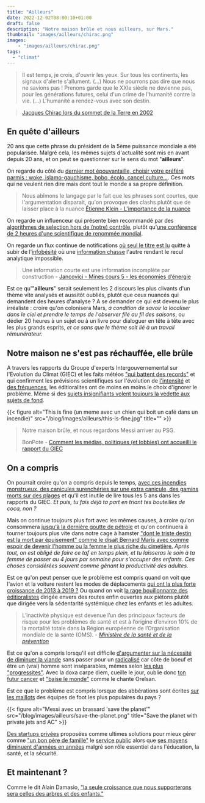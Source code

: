 ```yaml
---
title: "Ailleurs"
date: 2022-12-02T08:00:10+01:00
draft: false
description: "Notre maison brûle et nous ailleurs, sur Mars."
thumbnail: "images/ailleurs/chirac.png"
images:
    - "images/ailleurs/chirac.png"
tags:
  - "climat"
---
```


> Il est temps, je crois, d'ouvrir les yeux. Sur tous les continents, les signaux d'alerte s'allument. (...) Nous ne pourrons pas dire que nous ne savions pas ! Prenons garde que le XXIe siècle ne devienne pas, pour les générations futures, celui d'un crime de l'humanité contre la vie. (...) L'humanité a rendez-vous avec son destin.

> [Jacques Chirac lors du sommet de la Terre en 2002](https://www.francetvinfo.fr/politique/jacques-chirac/notre-maison-brule-et-nous-regardons-ailleurs-on-vous-raconte-l-histoire-de-cette-formule-emblematique-de-jacques-chirac_3633285.html)


## En quête d'ailleurs

20 ans que cette phrase du président de la 5ème puissance mondiale a été popularisée. Malgré cela, les mêmes sujets d'actualité sont mis en avant depuis 20 ans, et on peut se questionner sur le sens du mot "**ailleurs**".

On regarde du côté du [dernier mot épouvantaille, choisir votre préféré parmis : woke, islamo-gauchisme, bobo, écolo, cancel culture...](https://www.youtube.com/watch?v=9-xtduLc3Ig). Ces mots qui ne veulent rien dire mais dont tout le monde a sa propre définition.


> Nous abîmons le langage par le fait que les phrases sont courtes, que l'argumentation disparait, qu'on provoque des clashs plutôt que de laisser place à la nuance
> [Étienne Klein - L'importance de la nuance](https://www.youtube.com/watch?v=J-haYVS6dc4)

On regarde un influenceur qui présente bien recommandé par des [algorithmes de selection hors de (notre) contrôle](https://www.lemonde.fr/pixels/article/2021/10/26/comment-l-algorithme-de-facebook-echappe-au-controle-de-ses-createurs_6099888_4408996.html), plutôt qu'[une conférence de 2 heures d'une scientifique de renommée mondial](https://www.youtube.com/watch?v=9X4bV9fYkfs).

On regarde un flux continue de notifications [où seul le titre est lu](http://www.slate.fr/story/119811/reseaux-sociaux-lisent-titre) quitte à subir de l'[infobésité](https://fr.wikipedia.org/wiki/Surcharge_informationnelle) où une [information chasse](https://github.com/badele/je-n-ai-pas-oublie#je-n-ai-pas-oubli%C3%A9) l'autre rendant le recul analytique impossible.

> Une information courte est une information incomplète par construction - 
> [Jancovici - Mines cours 5 - les économies d’énergie](https://www.youtube.com/watch?t=5139&v=PEY6LmscKc4&feature=youtu.be)


Est ce qu'"**ailleurs**" serait seulement les 2 discours les plus clivants d'un thème vite analysés et aussitôt oubliés, plutôt que ceux nuancés qui demandent des heures d'analyse ? 
A se demander ce qui est devenu le plus irréaliste : croire qu'on colonisera Mars, *à condition de savoir la localiser dans le ciel et prendre le temps de l'observer filé au fil des saisons*, ou dédier 20 heures à un sujet ou à un livre pour dialoguer en tête à tête avec les plus grands esprits, *et ce sans que le thème soit lié à un travail rémunérateur.*

## Notre maison ne s'est pas réchauffée, elle brûle

A travers les rapports du Groupe d'experts Intergouvernemental sur l'Evolution du Climat (GIEC) et les faits météos ["qui battent des records"](https://france3-regions.francetvinfo.fr/occitanie/gard/intemperies-gard-un-episode-cevenol-qui-bat-des-records-historiques-de-pluie-et-de-foudre-2251345.html) et qui confirment les prévisions scientifiques sur l'évolution de [l'intensité](https://www.20minutes.fr/planete/3167891-20211111-intemperies-pluviometres-confirment-intensification-pluies-extremes-cevennes) et [des fréquences](https://bonpote.com/inondations-est-ce-la-faute-du-changement-climatique/), les éditioralites ont de moins en moins le choix d'ignorer le problème. Même si des [sujets insignifiants volent toujours la vedette aux sujets de fond](https://www.arretsurimages.net/articles/climat-bfmtv-et-cnews-regardent-ailleurs). 

{{< figure alt="This is fine (un meme avec un chien qui boit un café dans un incendie)" src="/blog/images/ailleurs/this-is-fine.jpg" title="" >}}


> Notre maison brûle, et nous regardons Messi arriver au PSG.
>
> BonPote - [Comment les médias, politiques (et lobbies) ont accueilli le rapport du GIEC](https://bonpote.com/comment-les-medias-politiques-et-lobbies-ont-accueilli-le-rapport-du-giec/)

## On a compris
On pourrait croire qu'on a compris depuis le temps, [avec ces incendies monstrueux, des canicules surenchéries sur une extra canicule, des gamins morts sur des plages](https://www.youtube.com/watch?v=ObcGvQuTf7k&t=180s) et qu'il est inutile de lire tous les 5 ans dans les rapports du GIEC. *Et puis, tu fais déjà ta part en triant tes bouteilles de coca, non ?*

Mais on continue toujours plus fort avec les mêmes causes, à croire qu'on consommera [jusqu'à la dernière goutte de pétrole](https://www.statistiques.developpement-durable.gouv.fr/sites/default/files/2020-11/datalab_70_chiffres_cles_energie_edition_2020_septembre2020_1.pdf) et qu'on continuera à tourner toujours plus vite dans notre cage à hamster ["dont le triste destin est la mort par épuisement" comme le disait Bernard Maris avec comme espoir de devenir l'homme ou la femme le plus riche du cimetière.](https://www.liberation.fr/futurs/2015/01/07/bernard-maris-l-alter-economiste_1175811/) *Après tout, on est obligé de faire ce taf en temps plein, et tu laisseras le soin à ta femme de passer au 4 jours par semaine pour s'occuper des enfants. Ces choses considérées souvent comme gênant la productivité des adultes.*

Est ce qu'on peut penser que le problème est compris quand on voit que l'avion et la voiture restent les modes de déplacements [qui ont la plus forte croissance de 2013 à 2019 ?](https://mobile.twitter.com/AurelienBigo/status/1466707464016089090) Ou quand on voit [la rage bouillonnante des éditioralistes](https://www.youtube.com/watch?v=Q0ap0geykko) dirigée envers des routes enfin ouvertes aux piétons plutôt que dirigée vers la sédentarité systémique chez les enfants et les adultes.

>  L’inactivité physique est devenue l’un des principaux facteurs de risque pour les problèmes de santé et est à l’origine d’environ 10% de la mortalité totale dans la Région européenne de l’Organisation mondiale de la santé (OMS). - *[Ministère de la santé et de la prévention](https://solidarites-sante.gouv.fr/prevention-en-sante/preserver-sa-sante/article/activite-physique-et-sante)*

Est ce qu'on a compris lorsqu'il est difficile [d'argumenter sur la nécessité de diminuer la viande](https://www.youtube.com/watch?v=F1Hq8eVOMHs) sans passer pour un [radicalisé](https://www.youtube.com/watch?v=Kjc8cmZuB_o) car côte de boeuf et être un (vrai) homme sont inséparables, mêmes selon [les plus "progressites"](https://twitter.com/FJolivet36/status/1564298208347652099). Avec la doxa carpe diem, cueille le jour, oublie donc [ton futur cancer](https://www.inserm.fr/actualite/impact-consommation-viande-rouge-ne-serait-pas-limite-risque-cancer-colorectal/) et ["baise le monde"](https://www.youtube.com/watch?v=IoaQMDuaiR0) comme le chante Orelsan.

Est ce que le problème est compris lorsque des abbérations sont écrites [sur les maillots](https://twitter.com/OL/status/1462477659561095169) des équipes de foot les plus populaires du pays ?

{{< figure alt="Messi avec un brassard 'save the planet'" src="/blog/images/ailleurs/save-the-planet.png" title="Save the planet with private jets and AC" >}}


[Des startups privées](https://www.lemonde.fr/campus/article/2021/11/22/sur-facebook-la-generation-z-trolle-la-culture-start-up-et-le-monde-de-l-entreprise_6103086_4401467.html) proposées comme ultimes solutions pour mieux gérer comme ["un bon père de famille"](https://www.monde-diplomatique.fr/publications/manuel_d_economie_critique/a57207) le [service public](https://nosservicespublics.fr/perte-de-sens) alors que [ses moyens diminuent d'années en années](https://nosservicespublics.fr/externalisation) malgré son rôle essentiel dans l'éducation, la santé, et la sécurité.

## Et maintenant ?
Comme le dit Alain Damasio, ["la seule croissance que nous supporterons sera celles des arbres et des enfants."](https://www.instagram.com/p/ClmZguBq-yf/)